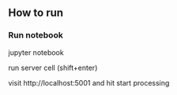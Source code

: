 ## How to run

### Run notebook
jupyter notebook

run server cell (shift+enter)

visit http://localhost:5001 and hit start processing